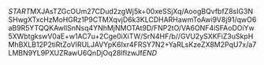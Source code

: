 $START$MXJAsTZGcOUm27CDud2zgWj5k+00xeSSjXq/AoogBQvfbfZ8sIG3NSHwgXTxcHzMoHGRz1P9CTMXqvjD6k3KLCDHARHawmToAwi9V8j91/qwO6aB9R5YTQQKAwIlSnNsq4YNhMjNMOTAt9D/FNP2tO/VA6ONF4iSFAoDOiYw5XWbtgkswV0aE+w1AC7u+2Cge0iXiTW/SrN4HF/b//GVU2ySXKFiZ3uSkpHMhBXLB12P2tiRtZoVIRULJAVYpK6Ixr4FRSY7N2+YaRLsKzeZX8M2PqU7x/a7LMBN9YL9PXUZRawU6QnDjOq28lfIzwJf$END$